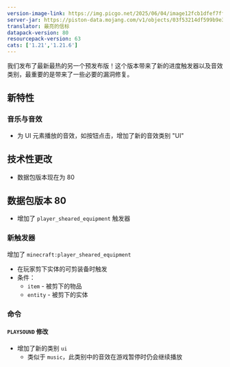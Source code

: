 ```yaml
---
version-image-link: https://img.picgo.net/2025/06/04/image12fcb1dfef7ffb62.png
server-jar: https://piston-data.mojang.com/v1/objects/03f53214df599b9e39a560b94d0df5636858c32f/server.jar
translator: 最亮的信标
datapack-version: 80
resourcepack-version: 63
cats: ['1.21','1.21.6']
---
```

我们发布了最新最热的另一个预发布版！这个版本带来了新的进度触发器以及音效类别，最重要的是带来了一些必要的漏洞修复。

## 新特性
### 音乐与音效
* 为 UI 元素播放的音效，如按钮点击，增加了新的音效类别 "UI"

## 技术性更改
* 数据包版本现在为 80

## 数据包版本 80
* 增加了 `player_sheared_equipment` 触发器

### 新触发器
增加了 `minecraft:player_sheared_equipment`

* 在玩家剪下实体的可剪装备时触发
* 条件：
  * `item` - 被剪下的物品
  * `entity` - 被剪下的实体

### 命令
#### `PLAYSOUND` 修改

* 增加了新的类别 `ui`
  * 类似于 `music`，此类别中的音效在游戏暂停时仍会继续播放
